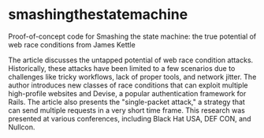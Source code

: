# smashingthestatemachine
Proof-of-concept code for Smashing the state machine: the true potential of web race conditions from James Kettle

The article discusses the untapped potential of web race condition attacks. Historically, these attacks have been limited to a few scenarios due to challenges like tricky workflows, lack of proper tools, and network jitter. The author introduces new classes of race conditions that can exploit multiple high-profile websites and Devise, a popular authentication framework for Rails. The article also presents the "single-packet attack," a strategy that can send multiple requests in a very short time frame. This research was presented at various conferences, including Black Hat USA, DEF CON, and Nullcon.

